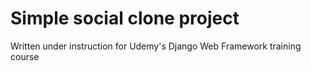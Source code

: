 # Simple social clone project

Written under instruction for Udemy's Django Web Framework training course

